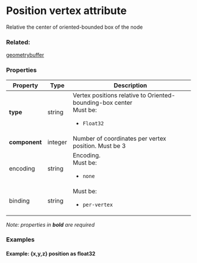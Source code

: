# Position vertex attribute

Relative the center of oriented-bounded box of the node

### Related:

[geometrybuffer](geometrybuffer.md)
### Properties

| Property | Type | Description |
| --- | --- | --- |
| **type** | string | Vertex positions relative to Oriented-bounding-box center<div>Must be:<ul><li>`Float32`</li></ul></div> |
| **component** | integer | Number of coordinates per vertex position. Must be 3 |
| encoding | string | Encoding. <div>Must be:<ul><li>`none`</li></ul></div> |
| binding | string | <div>Must be:<ul><li>`per-vertex`</li></ul></div> |

*Note: properties in **bold** are required*

### Examples 

#### Example: {x,y,z} position as float32 

